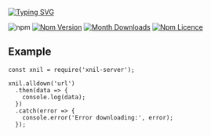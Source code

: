 
[![Typing SVG](https://readme-typing-svg.demolab.com?font=Doto&size=30&duration=4000&pause=1000&color=00FF00&background=000000&center=true&multiline=true&random=true&width=440&height=60&lines=Welcome+xnil-server)](https://git.io/typing-svg)


![npm](https://img.shields.io/npm/dw/xnil-server)
[![Npm Version](https://badge.fury.io/js/xnil-server.svg)](https://www.npmjs.com/package/xnil-server)
[![Month Downloads](https://img.shields.io/npm/dm/xnil-server.svg)](http://npm-stat.com/charts.html?package=xnil-server)
[![Npm Licence](https://img.shields.io/npm/l/xnil-server.svg)](https://www.npmjs.com/package/xnil-server)
## Example 
```code
const xnil = require('xnil-server');

xnil.alldown('url')
  .then(data => {
    console.log(data);
  })
  .catch(error => {
    console.error('Error downloading:', error);
  });
```
